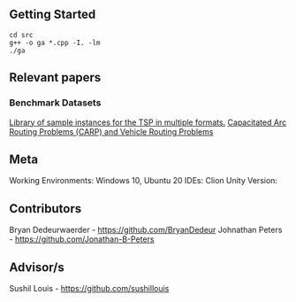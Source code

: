 

## Getting Started

```
cd src
g++ -o ga *.cpp -I. -lm  
./ga
``` 

## Relevant papers


### Benchmark Datasets
[Library of sample instances for the TSP in multiple formats.](http://comopt.ifi.uni-heidelberg.de/software/TSPLIB95/tsp/)
[Capacitated Arc Routing Problems (CARP) and Vehicle Routing Problems](https://logistik.bwl.uni-mainz.de/forschung/benchmarks/)

## Meta
Working Environments: Windows 10, Ubuntu 20
IDEs: Clion
Unity Version: 

## Contributors

Bryan Dedeurwaerder - https://github.com/BryanDedeur
Johnathan Peters - https://github.com/Jonathan-B-Peters

## Advisor/s

Sushil Louis - https://github.com/sushillouis
